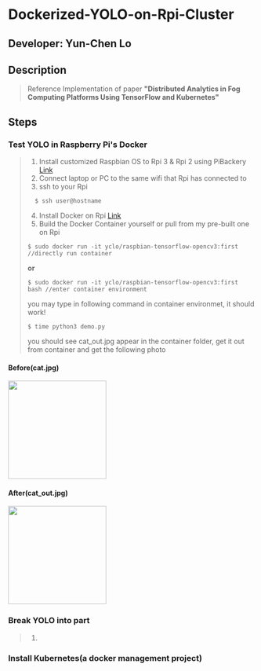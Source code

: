 # Dockerized-YOLO-on-Rpi-Cluster
## Developer: Yun-Chen Lo
## Description
> Reference Implementation of paper **"Distributed Analytics in Fog Computing Platforms Using TensorFlow and Kubernetes"**

## Steps
### Test YOLO in Raspberry Pi's Docker
> 1. Install customized Raspbian OS to Rpi 3 & Rpi 2 using PiBackery [Link](http://www.pibakery.org/)
> 2. Connect laptop or PC to the same wifi that Rpi has connected to
> 3. ssh to your Rpi
> ```
> 	$ ssh user@hostname
> ```
> 4. Install Docker on Rpi [Link](https://blog.hypriot.com/post/run-docker-rpi3-with-wifi/)
> 5. Build the Docker Container yourself or pull from my pre-built one on Rpi
> ```
> $ sudo docker run -it yclo/raspbian-tensorflow-opencv3:first //directly run container
> ```
> **or**
> ```
> $ sudo docker run -it yclo/raspbian-tensorflow-opencv3:first bash //enter container environment
> ```
> you may type in following command in container environmet, it should work!
> ```
> $ time python3 demo.py
> ```
> you should see cat_out.jpg appear in the container folder, get it out from container and get the following photo

#### Before(cat.jpg)
 <img src="https://i.imgur.com/cJnye8f.jpg" width="200">

#### After(cat_out.jpg)
 <img src="https://i.imgur.com/t9Y7hxY.jpg" width="200">

### Break YOLO into part

> 1.


### Install Kubernetes(a docker management project)
